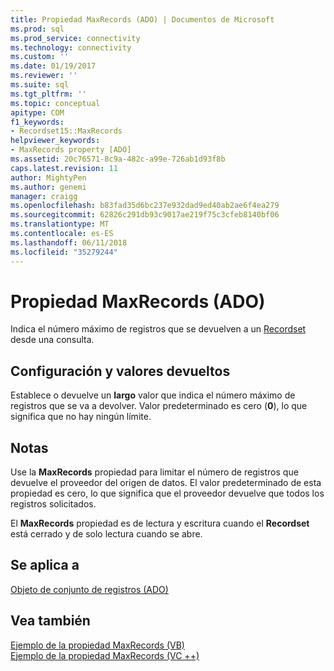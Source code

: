 ```yaml
---
title: Propiedad MaxRecords (ADO) | Documentos de Microsoft
ms.prod: sql
ms.prod_service: connectivity
ms.technology: connectivity
ms.custom: ''
ms.date: 01/19/2017
ms.reviewer: ''
ms.suite: sql
ms.tgt_pltfrm: ''
ms.topic: conceptual
apitype: COM
f1_keywords:
- Recordset15::MaxRecords
helpviewer_keywords:
- MaxRecords property [ADO]
ms.assetid: 20c76571-8c9a-482c-a99e-726ab1d93f8b
caps.latest.revision: 11
author: MightyPen
ms.author: genemi
manager: craigg
ms.openlocfilehash: b83fad35d6bc237e932dad9ed40ab2ae6f4ea279
ms.sourcegitcommit: 62826c291db93c9017ae219f75c3cfeb8140bf06
ms.translationtype: MT
ms.contentlocale: es-ES
ms.lasthandoff: 06/11/2018
ms.locfileid: "35279244"
---
```

# <a name="maxrecords-property-ado"></a>Propiedad MaxRecords (ADO)
Indica el número máximo de registros que se devuelven a un [Recordset](../../../ado/reference/ado-api/recordset-object-ado.md) desde una consulta.  
  
## <a name="settings-and-return-values"></a>Configuración y valores devueltos  
 Establece o devuelve un **largo** valor que indica el número máximo de registros que se va a devolver. Valor predeterminado es cero (**0**), lo que significa que no hay ningún límite.  
  
## <a name="remarks"></a>Notas  
 Use la **MaxRecords** propiedad para limitar el número de registros que devuelve el proveedor del origen de datos. El valor predeterminado de esta propiedad es cero, lo que significa que el proveedor devuelve que todos los registros solicitados.  
  
 El **MaxRecords** propiedad es de lectura y escritura cuando el **Recordset** está cerrado y de solo lectura cuando se abre.  
  
## <a name="applies-to"></a>Se aplica a  
 [Objeto de conjunto de registros (ADO)](../../../ado/reference/ado-api/recordset-object-ado.md)  
  
## <a name="see-also"></a>Vea también  
 [Ejemplo de la propiedad MaxRecords (VB)](../../../ado/reference/ado-api/maxrecords-property-example-vb.md)   
 [Ejemplo de la propiedad MaxRecords (VC ++)](../../../ado/reference/ado-api/maxrecords-property-example-vc.md)   
